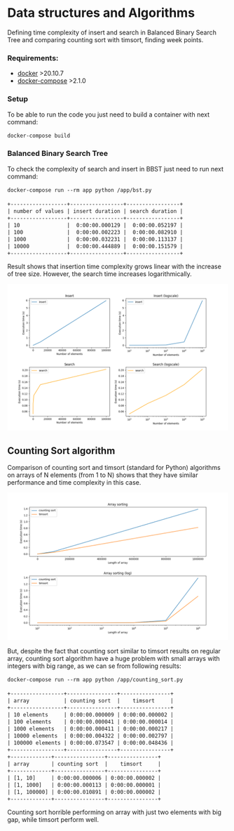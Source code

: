 # Data structures and Algorithms

Defining time complexity of insert and search in Balanced Binary Search Tree and comparing counting sort with timsort, finding week points.

### Requirements:
 - [docker](https://docs.docker.com/get-docker/) >20.10.7
 - [docker-compose](https://docs.docker.com/compose/install/) >2.1.0
 
### Setup

To be able to run the code you just need to build a container with next command:

```bash
docker-compose build
```

### Balanced Binary Search Tree

To check the complexity of search and insert in BBST just need to run next command: 

```
docker-compose run --rm app python /app/bst.py

+------------------+-----------------+-----------------+
| number of values | insert duration | search duration |
+------------------+-----------------+-----------------+
| 10               |  0:00:00.000129 |  0:00:00.052197 |
| 100              |  0:00:00.002223 |  0:00:00.082910 |
| 1000             |  0:00:00.032231 |  0:00:00.113137 |
| 10000            |  0:00:00.444889 |  0:00:00.151579 |
+------------------+-----------------+-----------------+
```

Result shows that insertion time complexity grows linear with the increase of tree size. However, the search time increases logarithmically.

![search](img/bst.png)

## Counting Sort algorithm

Comparison of counting sort and timsort (standard for Python) algorithms on arrays of N elements (from 1 to N) shows that they have similar performance and time complexity in this case. 

![search](img/sorting.png)

But, despite the fact that counting sort similar to timsort results on regular array, counting sort algorithm have a huge problem with small arrays with integers with big range, as we can se from following results:  

```
docker-compose run --rm app python /app/counting_sort.py

+-----------------+----------------+----------------+
| array           | counting sort  |    timsort     |
+-----------------+----------------+----------------+
| 10 elements     | 0:00:00.000009 | 0:00:00.000002 |
| 100 elements    | 0:00:00.000041 | 0:00:00.000014 |
| 1000 elements   | 0:00:00.000411 | 0:00:00.000217 |
| 10000 elements  | 0:00:00.004322 | 0:00:00.002797 |
| 100000 elements | 0:00:00.073547 | 0:00:00.048436 |
+-----------------+----------------+----------------+
+-------------+----------------+----------------+
| array       | counting sort  |    timsort     |
+-------------+----------------+----------------+
| [1, 10]     | 0:00:00.000006 | 0:00:00.000002 |
| [1, 1000]   | 0:00:00.000113 | 0:00:00.000001 |
| [1, 100000] | 0:00:00.010891 | 0:00:00.000002 |
+-------------+----------------+----------------+
```

Counting sort horrible performing on array with just two elements with big gap, while timsort perform well.